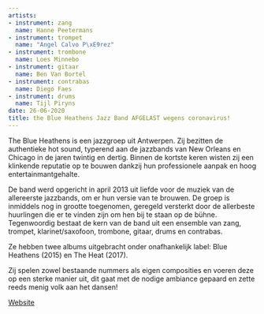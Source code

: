 ```yaml
---
artists:
- instrument: zang
  name: Hanne Peetermans
- instrument: trompet
  name: "Angel Calvo P\xE9rez"
- instrument: trombone
  name: Loes Minnebo
- instrument: gitaar
  name: Ben Van Bortel
- instrument: contrabas
  name: Diego Faes
- instrument: drums
  name: Tijl Piryns
date: 26-06-2020
title: the Blue Heathens Jazz Band AFGELAST wegens coronavirus!
---
```

The Blue Heathens is een jazzgroep uit Antwerpen. Zij bezitten de authentieke hot sound, 
typerend aan de jazzbands van New Orleans en Chicago in de jaren twintig en dertig. Binnen 
de kortste keren wisten zij een klinkende reputatie op te bouwen dankzij hun professionele 
aanpak en hoog entertainmantgehalte. 

De band werd opgericht in april 2013 uit liefde voor de muziek van de allereerste jazzbands, om 
er hun versie van te brouwen. De groep is inmiddels nog in grootte toegenomen, geregeld versterkt 
door de allerbeste huurlingen die er te vinden zijn om hen bij te staan op de bühne. Tegenwoordig 
bestaat de kern van de band uit een ensemble van zang, trompet, klarinet/saxofoon, trombone, gitaar, 
drums en contrabas. 

Ze hebben twee albums uitgebracht onder onafhankelijk label: Blue Heathens (2015) en The Heat (2017). 

Zij spelen zowel bestaande nummers als eigen composities 
en voeren deze op een sterke manier uit, dit gaat met de nodige ambiance gepaard en zette reeds 
menig volk aan het dansen!

[Website](http://www.blueheathensjazz.com)